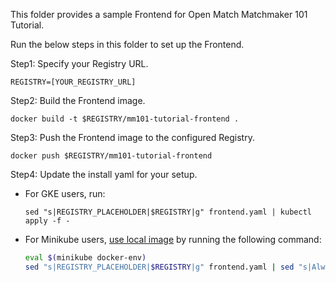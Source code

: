 This folder provides a sample Frontend for Open Match Matchmaker 101 Tutorial.

Run the below steps in this folder to set up the Frontend.

Step1: Specify your Registry URL.
```
REGISTRY=[YOUR_REGISTRY_URL]
```

Step2: Build the Frontend image.
```
docker build -t $REGISTRY/mm101-tutorial-frontend .
```

Step3: Push the Frontend image to the configured Registry.
```
docker push $REGISTRY/mm101-tutorial-frontend
```

Step4: Update the install yaml for your setup.

- For GKE users, run:
    ```
    sed "s|REGISTRY_PLACEHOLDER|$REGISTRY|g" frontend.yaml | kubectl apply -f -
    ```
- For Minikube users, [use local image](https://kubernetes.io/docs/setup/learning-environment/minikube/#use-local-images-by-re-using-the-docker-daemon) by running the following command:
    ```bash
    eval $(minikube docker-env)
    sed "s|REGISTRY_PLACEHOLDER|$REGISTRY|g" frontend.yaml | sed "s|Always|Never|g" | kubectl apply -f -
    ```